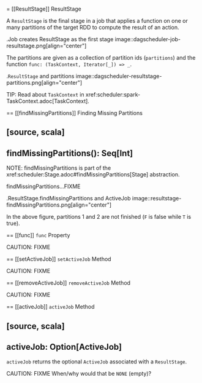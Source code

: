 = [[ResultStage]] ResultStage

A `ResultStage` is the final stage in a job that applies a function on one or many partitions of the target RDD to compute the result of an action.

.Job creates ResultStage as the first stage
image::dagscheduler-job-resultstage.png[align="center"]

The partitions are given as a collection of partition ids (`partitions`) and the function `func: (TaskContext, Iterator[_]) => _`.

.`ResultStage` and partitions
image::dagscheduler-resultstage-partitions.png[align="center"]

TIP: Read about `TaskContext` in xref:scheduler:spark-TaskContext.adoc[TaskContext].

== [[findMissingPartitions]] Finding Missing Partitions

[source, scala]
----
findMissingPartitions(): Seq[Int]
----

NOTE: findMissingPartitions is part of the xref:scheduler:Stage.adoc#findMissingPartitions[Stage] abstraction.

findMissingPartitions...FIXME

.ResultStage.findMissingPartitions and ActiveJob
image::resultstage-findMissingPartitions.png[align="center"]

In the above figure, partitions 1 and 2 are not finished (`F` is false while `T` is true).

== [[func]] `func` Property

CAUTION: FIXME

== [[setActiveJob]] `setActiveJob` Method

CAUTION: FIXME

== [[removeActiveJob]] `removeActiveJob` Method

CAUTION: FIXME

== [[activeJob]] `activeJob` Method

[source, scala]
----
activeJob: Option[ActiveJob]
----

`activeJob` returns the optional `ActiveJob` associated with a `ResultStage`.

CAUTION: FIXME When/why would that be `NONE` (empty)?
